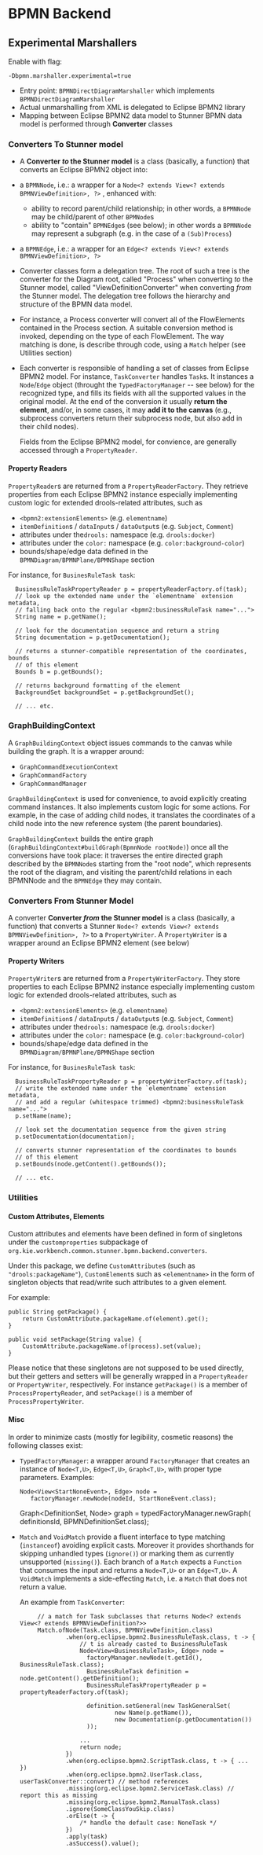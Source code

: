 # BPMN Backend

## Experimental Marshallers

Enable with flag:

    -Dbpmn.marshaller.experimental=true
    
- Entry point: `BPMNDirectDiagramMarshaller` which implements `BPMNDirectDiagramMarshaller` 
- Actual unmarshalling from XML is delegated to Eclipse BPMN2 library
- Mapping between Eclipse BPMN2 data model to Stunner BPMN data model is performed through **Converter** classes

### Converters To Stunner model

- A **Converter _to_ the Stunner model** is a class (basically, a function) that converts an Eclipse BPMN2 object into:

- a `BPMNNode`, i.e.:  a wrapper for a `Node<? extends View<? extends BPMNViewDefinition>, ?>` ,
 enhanced with:
     - ability to record parent/child relationship; in other words, a `BPMNNode` may be child/parent of other `BPMNode`s
     - ability to "contain" `BPMNEdge`s (see below); in other words a `BPMNNode` may represent a subgraph (e.g. in the case of a `(Sub)Process`)
- a `BPMNEdge`, i.e.: a wrapper for an `Edge<? extends View<? extends BPMNViewDefinition>, ?>` 

- Converter classes form a delegation tree. The root of such a tree is the converter for the Diagram root, called "Process" 
when converting *to* the Stunner model, called "ViewDefinitionConverter" when converting *from* the Stunner model. 
The delegation tree follows the hierarchy and structure of the BPMN data model. 

- For instance, a Process converter will convert all of the FlowElements contained in the Process section. 
A suitable conversion method is invoked, depending on the type of each FlowElement. The way matching is done, 
is describe through code, using a `Match` helper (see Utilities section)

- Each converter is responsible of handling a set of classes from Eclipse BPMN2 model. For instance,
  `TaskConverter` handles `Task`s. It instances a `Node`/`Edge` object (throught the `TypedFactoryManager` -- see below)
  for the recognized type, and fills its fields with all the supported values in the original model.
  At the end of the conversion it usually **return the element**, and/or, in some cases, it may **add it to the canvas** 
  (e.g., subprocess converters return their subprocess node, but also add in their child nodes).



  Fields from the Eclipse BPMN2 model, for convience, are generally accessed through a `PropertyReader`. 
  
  
#### Property Readers
  
`PropertyReader`s are returned from a `PropertyReaderFactory`. They retrieve properties from
  each Eclipse BPMN2 instance especially implementing custom logic for
  extended drools-related attributes, such as 
  - `<bpmn2:extensionElements>` (e.g. `elementname`)
  - `itemDefinition`s / `dataInput`s / `dataOutput`s (e.g. `Subject`, `Comment`)
  - attributes under the`drools:` namespace (e.g. `drools:docker`)
  - attributes under the `color:` namespace (e.g. `color:background-color`)
  - bounds/shape/edge data defined in the `BPMNDiagram/BPMNPlane/BPMNShape` section
  
  For instance, for `BusinesRuleTask task`:
  
      BusinessRuleTaskPropertyReader p = propertyReaderFactory.of(task);
      // look up the extended name under the `elementname` extension metadata,
      // falling back onto the regular <bpmn2:businessRuleTask name="...">
      String name = p.getName();
      
      // look for the documentation sequence and return a string
      String documentation = p.getDocumentation();
      
      // returns a stunner-compatible representation of the coordinates, bounds
      // of this element
      Bounds b = p.getBounds();
      
      // returns background formatting of the element
      BackgroundSet backgroundSet = p.getBackgroundSet();
      
      // ... etc.

### GraphBuildingContext

A `GraphBuildingContext` object issues commands to the canvas while building the graph. 
  It is a wrapper around: 
   - `GraphCommandExecutionContext`
   - `GraphCommandFactory` 
   - `GraphCommandManager` 
   
`GraphBuildingContext` is used for convenience, to avoid explicitly creating command instances.
 It also implements custom logic for some actions. For example, in the case of adding child nodes, 
 it translates the coordinates of a child node into the new reference system (the parent boundaries).

`GraphBuildingContext` builds the entire graph (`GraphBuildingContext#buildGraph(BpmnNode rootNode)`)
once all the conversions have took place: it traverses the entire directed graph described by the `BPMNNode`s
starting from the "root node", which represents the root of the diagram, and visiting
the parent/child relations in each BPMNNode and the `BPMNEdge` they may contain.

      
### Converters From Stunner Model

A converter **Converter _from_ the Stunner model** is a class (basically, a function) that converts a 
Stunner `Node<? extends View<? extends BPMNViewDefinition>, ?>` to a `PropertyWriter`. A `PropertyWriter`
is a wrapper around an Eclipse BPMN2 element (see below)

#### Property Writers

`PropertyWriter`s are returned from a `PropertyWriterFactory`. They store properties to
  each Eclipse BPMN2 instance especially implementing custom logic for
  extended drools-related attributes, such as 
  - `<bpmn2:extensionElements>` (e.g. `elementname`)
  - `itemDefinition`s / `dataInput`s / `dataOutput`s (e.g. `Subject`, `Comment`)
  - attributes under the`drools:` namespace (e.g. `drools:docker`)
  - attributes under the `color:` namespace (e.g. `color:background-color`)
  - bounds/shape/edge data defined in the `BPMNDiagram/BPMNPlane/BPMNShape` section
  
  For instance, for `BusinesRuleTask task`:
  
      BusinessRuleTaskPropertyReader p = propertyWriterFactory.of(task);
      // write the extended name under the `elementname` extension metadata,
      // and add a regular (whitespace trimmed) <bpmn2:businessRuleTask name="...">
      p.setName(name);
      
      // look set the documentation sequence from the given string
      p.setDocumentation(documentation);
      
      // converts stunner representation of the coordinates to bounds
      // of this element
      p.setBounds(node.getContent().getBounds());
      
      // ... etc.


### Utilities

#### Custom Attributes, Elements

Custom attributes and elements have been defined in form of singletons under the `customproperties`
subpackage of `org.kie.workbench.common.stunner.bpmn.backend.converters`.

Under this package, we define `CustomAttribute`s (such as `"drools:packageName"`), 
`CustomElement`s such as `<elementname>` in the form of singleton objects that read/write
such attributes to a given element. 

For example:

    public String getPackage() {
        return CustomAttribute.packageName.of(element).get();
    }

    public void setPackage(String value) {
        CustomAttribute.packageName.of(process).set(value);
    }


Please notice that these singletons are not supposed to be used directly,
but their getters and setters will be generally wrapped in a `PropertyReader`
or `PropertyWriter`, respectively. For instance `getPackage()` is a member
of `ProcessPropertyReader`, and `setPackage()` is a member of `ProcessPropertyWriter`.


#### Misc
 
In order to minimize casts (mostly for legibility, cosmetic reasons) the following classes exist:

   - `TypedFactoryManager`: a wrapper around `FactoryManager` that creates 
     an instance of `Node<T,U>`, `Edge<T,U>`, `Graph<T,U>`, with proper type parameters. Examples:
     
         Node<View<StartNoneEvent>, Edge> node = 
            factoryManager.newNode(nodeId, StartNoneEvent.class);

     
        Graph<DefinitionSet, Node> graph =
                typedFactoryManager.newGraph(
                        definitionsId, BPMNDefinitionSet.class);
                        

     
   - `Match` and `VoidMatch` provide a fluent interface to type matching (`instanceof`)
      avoiding explicit casts. Moreover it provides shorthands for skipping unhandled types (`ignore()`) 
      or marking them as currently unsupported (`missing()`). Each branch of a `Match` 
      expects a `Function` that consumes the input and returns a `Node<T,U>` or an `Edge<T,U>`. 
      A `VoidMatch` implements a side-effecting `Match`, i.e. a `Match` that does not return a value.
      
      An example from `TaskConverter`:
      
              // a match for Task subclasses that returns Node<? extends View<? extends BPMNViewDefinition?>>
              Match.ofNode(Task.class, BPMNViewDefinition.class)
                      .when(org.eclipse.bpmn2.BusinessRuleTask.class, t -> {
                          // t is already casted to BusinessRuleTask
                          Node<View<BusinessRuleTask>, Edge> node = 
                            factoryManager.newNode(t.getId(), BusinessRuleTask.class);
                            BusinessRuleTask definition = node.getContent().getDefinition();
                            BusinessRuleTaskPropertyReader p = propertyReaderFactory.of(task);
                    
                            definition.setGeneral(new TaskGeneralSet(
                                    new Name(p.getName()),
                                    new Documentation(p.getDocumentation())
                            ));

                          ...
                          return node;
                      })
                      .when(org.eclipse.bpmn2.ScriptTask.class, t -> { ... })
                      .when(org.eclipse.bpmn2.UserTask.class, userTaskConverter::convert) // method references
                      .missing(org.eclipse.bpmn2.ServiceTask.class) // report this as missing
                      .missing(org.eclipse.bpmn2.ManualTask.class)
                      .ignore(SomeClassYouSkip.class)
                      .orElse(t -> {
                          /* handle the default case: NoneTask */
                      })
                      .apply(task)
                      .asSuccess().value();